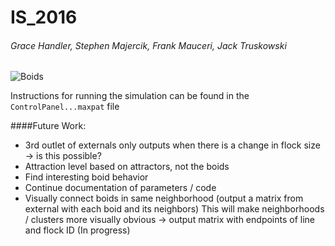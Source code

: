 # IS_2016
###### Grace Handler, Stephen Majercik, Frank Mauceri, Jack Truskowski


![Boids](https://cloud.githubusercontent.com/assets/11000833/12837197/170d39a2-cb8e-11e5-84c1-273e1cb236c9.png)


Instructions for running the simulation can be found in the `ControlPanel...maxpat` file

####Future Work:
- 3rd outlet of externals only outputs when there is a change in flock size -> is this possible?
- Attraction level based on attractors, not the boids
- Find interesting boid behavior
- Continue documentation of parameters / code
- Visually connect boids in same neighborhood (output a matrix from external with each boid and its neighbors) This will make neighborhoods / clusters more visually obvious -> output matrix with endpoints of line and flock ID (In progress)


